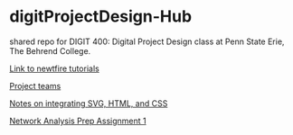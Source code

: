 # digitProjectDesign-Hub
shared repo for DIGIT 400: Digital Project Design class at Penn State Erie, The Behrend College.

[Link to newtfire tutorials](https://newtfire.org/courses/tutorials/)

[Project teams](projectTeams.md)

[Notes on integrating SVG, HTML, and CSS](Class-Examples/SVG-HTML-CSS/SVG-HTML-CSS_classNotes_11.10.21.md)

[Network Analysis Prep Assignment 1](NetworkPrep.md)
